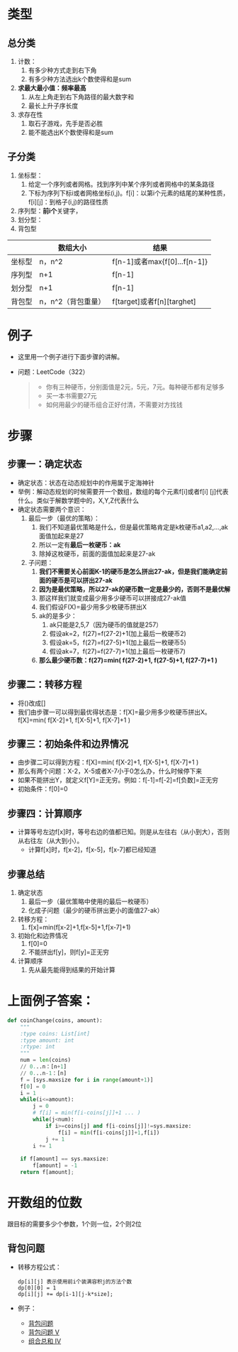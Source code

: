 # 类型

## 总分类

1. 计数：
   1. 有多少种方式走到右下角
   2. 有多少种方法选出k个数使得和是sum
2. **求最大最小值：频率最高**
   1. 从左上角走到右下角路径的最大数字和
   2. 最长上升子序长度
3. 求存在性
   1. 取石子游戏，先手是否必胜
   2. 能不能选出K个数使得和是sum

## 子分类

1. 坐标型：
   1. 给定一个序列或者网格。找到序列中某个序列或者网格中的某条路径
   2. 下标为序列下标i或者网格坐标(i,j)。f[i]：以第i个元素的结尾的某种性质，f[i]\[j]：到格子(i,j)的路径性质
2. 序列型：**前i个**关键字，
3. 划分型：
4. 背包型

|        | 数组大小           | 结果                         |
| ------ | ------------------ | ---------------------------- |
| 坐标型 | n，n^2             | f[n-1]或者max{f[0]...f[n-1]} |
| 序列型 | n+1                | f[n-1]                       |
| 划分型 | n+1                | f[n-1]                       |
| 背包型 | n，n^2（背包重量） | f[target]或者f[n]\[targhet]  |

# 例子

+ 这里用一个例子进行下面步骤的讲解。

+ 问题：LeetCode（322）

  > + 你有三种硬币，分别面值是2元，5元，7元。每种硬币都有足够多
  > + 买一本书需要27元
  > + 如何用最少的硬币组合正好付清，不需要对方找钱

# 步骤

## 步骤一：确定状态

+ 确定状态：状态在动态规划中的作用属于定海神针
+ 举例：解动态规划的时候需要开一个数组，数组的每个元素f[i]或者f[i] [j]代表什么。类似于解数学题中的，X,Y,Z代表什么
+ 确定状态需要两个意识：
  1. 最后一步（最优的策略）：
     1. 我们不知道最优策略是什么，但是最优策略肯定是k枚硬币a1,a2,...,ak面值加起来是27
     2. 所以一定有**最后一枚硬币：ak**
     3. 除掉这枚硬币，前面的面值加起来是27-ak
  2. 子问题：
     1. **我们不需要关心前面K-1的硬币是怎么拼出27-ak，但是我们能确定前面的硬币是可以拼出27-ak**
     2. **因为是最优策略，所以27-ak的硬币数一定是最少的，否则不是最优解**
     3. 那这样我们就变成最少用多少硬币可以拼接成27-ak值
     4. 我们假设F(X)=最少用多少枚硬币拼出X
     5. ak的是多少：
        1. ak只能是2,5,7（因为硬币的值就是257）
        2. 假设ak=2，f(27)=f(27-2)+1(加上最后一枚硬币2)
        3. 假设ak=5，f(27)=f(27-5)+1(加上最后一枚硬币5)
        4. 假设ak=7，f(27)=f(27-7)+1(加上最后一枚硬币7)
     6. **那么最少硬币数：f(27)=min( f(27-2)+1, f(27-5)+1, f(27-7)+1 )**

## 步骤二：转移方程

+ 将()改成[]
+ 我们由步骤一可以得到最优得状态是：f[X]=最少用多少枚硬币拼出X。f[X]=min( f[X-2]+1, f[X-5]+1, f[X-7]+1 )

## 步骤三：初始条件和边界情况

+ 由步骤二可以得到方程：f[X]=min( f[X-2]+1, f[X-5]+1, f[X-7]+1 )
+ 那么有两个问题：X-2，X-5或者X-7小于0怎么办，什么时候停下来 
+ 如果不能拼出Y，就定义f[Y]=正无穷。例如：f[-1]=f[-2]=f[负数]=正无穷
+ 初始条件：f[0]=0 

## 步骤四：计算顺序

+ 计算等号左边f[x]时，等号右边的值都已知。则是从左往右（从小到大），否则从右往左（从大到小）。
  + 计算f[x]时，f[x-2]，f[x-5]，f[x-7]都已经知道

## 步骤总结

1. 确定状态
   1. 最后一步（最优策略中使用的最后一枚硬币）
   2. 化成子问题（最少的硬币拼出更小的面值27-ak）
2. 转移方程：
   1. f[x]=min(f[x-2]+1,f[x-5]+1,f[x-7]+1)
3. 初始化和边界情况
   1. f[0]=0
   2. 不能拼出f[y]，则f[y]=正无穷
4. 计算顺序
   1. 先从最先能得到结果的开始计算

# 上面例子答案：

```python
def coinChange(coins, amount):
    """
    :type coins: List[int]
    :type amount: int
    :rtype: int
    """
	num = len(coins)
    // 0...n：[n+1]
    // 0...n-1：[n]
    f = [sys.maxsize for i in range(amount+1)]
    f[0] = 0
    i = 1
    while(i<=amount):
        j = 0
        # f[i] = min(f[i-coins[j]]+1 ... )
        while(j<num):
            if i>=coins[j] and f[i-coins[j]]!=sys.maxsize:
                f[i] = min(f[i-coins[j]]+1,f[i])
            j += 1
        i += 1
    
    if f[amount] == sys.maxsize:
        f[amount] = -1
    return f[amount];
```

# 开数组的位数

跟目标的需要多少个参数，1个则一位，2个则2位

## 背包问题

+ 转移方程公式：

  ```
  dp[i][j] 表示使用前i个装满容积j的方法个数
  dp[0][0] = 1
  dp[i][j] += dp[i-1][j-k*size];
  ```

+ 例子：

  + [背包问题](https://www.lintcode.com/problem/backpack)
  + [背包问题 V](https://www.lintcode.com/problem/backpack-v)
  + [组合总和 IV](https://www.lintcode.com/problem/combination-sum-iv)